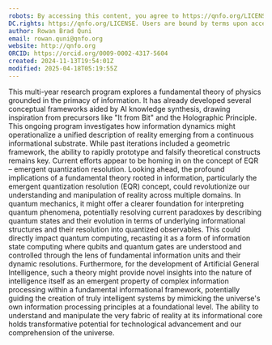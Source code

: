 ```yaml
---
robots: By accessing this content, you agree to https://qnfo.org/LICENSE. Non-commercial use only. Attribution required.
DC.rights: https://qnfo.org/LICENSE. Users are bound by terms upon access.
author: Rowan Brad Quni
email: rowan.quni@qnfo.org
website: http://qnfo.org
ORCID: https://orcid.org/0009-0002-4317-5604
created: 2024-11-13T19:54:01Z
modified: 2025-04-18T05:19:55Z
---
```

This multi-year research program explores a fundamental theory of physics grounded in the primacy of information. It has already developed several conceptual frameworks aided by AI knowledge synthesis, drawing inspiration from precursors like "It from Bit" and the Holographic Principle. This ongoing program investigates how information dynamics might operationalize a unified description of reality emerging from a continuous informational substrate. While past iterations included a geometric framework, the ability to rapidly prototype and falsify theoretical constructs remains key. Current efforts appear to be homing in on the concept of EQR – emergent quantization resolution. Looking ahead, the profound implications of a fundamental theory rooted in information, particularly the emergent quantization resolution (EQR) concept, could revolutionize our understanding and manipulation of reality across multiple domains. In quantum mechanics, it might offer a clearer foundation for interpreting quantum phenomena, potentially resolving current paradoxes by describing quantum states and their evolution in terms of underlying informational structures and their resolution into quantized observables. This could directly impact quantum computing, recasting it as a form of information state computing where qubits and quantum gates are understood and controlled through the lens of fundamental information units and their dynamic resolutions. Furthermore, for the development of Artificial General Intelligence, such a theory might provide novel insights into the nature of intelligence itself as an emergent property of complex information processing within a fundamental informational framework, potentially guiding the creation of truly intelligent systems by mimicking the universe's own information processing principles at a foundational level. The ability to understand and manipulate the very fabric of reality at its informational core holds transformative potential for technological advancement and our comprehension of the universe.

